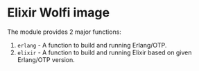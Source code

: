 # Elixir Wolfi image

The module provides 2 major functions:

1. `erlang` - A function to build and running Erlang/OTP.
2. `elixir` - A function to build and running Elixir based on given Erlang/OTP version.
